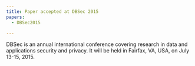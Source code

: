 ```yaml
---
title: Paper accepted at DBSec 2015
papers:
  - DBSec2015

---
```


DBSec is an annual international conference covering research in data and applications security and privacy. It will be held in Fairfax, VA, USA, on July 13-15, 2015.